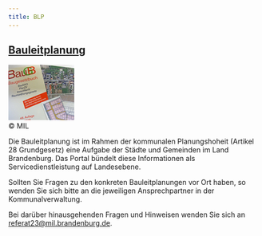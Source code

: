 ```yaml
---
title: BLP
---
```

<div class="teaser-data search">
    <div class="data">
        <a href="/freitextsuche?provider=bw&procedure=obj_class_blp&ranking=score" title="Bauleitplanung">
            <h2 class="header">Bauleitplanung</h2>
        </a>
        <div class="img">
            <a href="/freitextsuche?provider=bw&procedure=obj_class_blp&ranking=score">
                <img class="link-img" src="user/themes/uvp/images/partner-page/bb/images/blp.jpg" alt="uvp.jpg">
            </a>
            <div class="helper text">
                <span>&copy; MIL</span>
            </div>
        </div>
        <p>
            Die Bauleitplanung ist im Rahmen der kommunalen Planungshoheit (Artikel 28 Grundgesetz) eine Aufgabe der Städte und Gemeinden im Land Brandenburg.
            Das Portal bündelt diese Informationen als Servicedienstleistung auf Landesebene.
        </p>
        <p>
            Sollten Sie Fragen zu den konkreten Bauleitplanungen vor Ort haben, so wenden Sie sich bitte an die jeweiligen Ansprechpartner in der Kommunalverwaltung.
        </p>
        <p>
            Bei darüber hinausgehenden Fragen und Hinweisen wenden Sie sich an <a href="mailto:referat23@mil.brandenburg.de">referat23@mil.brandenburg.de</a>.
        </p>
        <a href="/freitextsuche?provider=bw&procedure=obj_class_blp&ranking=score" title="Zu den Bebauungs- und Flächennutzungsplänen">
            <span class="ic-ic-arrow arrow"></span>
        </a>
    </div>
</div>
